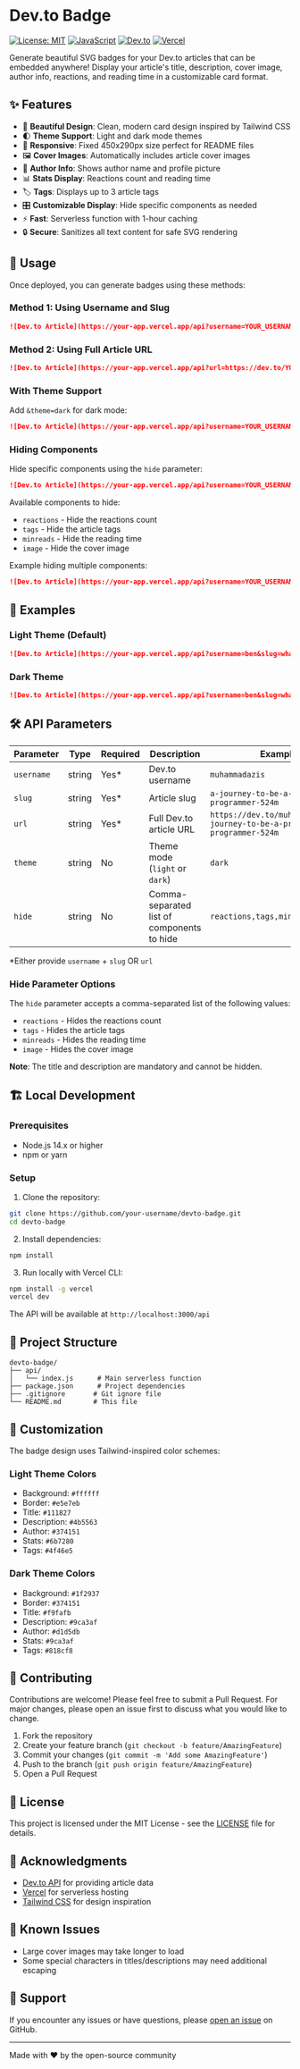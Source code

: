 # Dev.to Badge

[![License: MIT](https://img.shields.io/badge/License-MIT-green.svg)](https://opensource.org/licenses/MIT)
[![JavaScript](https://img.shields.io/badge/JavaScript-F7DF1E?logo=javascript&logoColor=000)](https://nodejs.org/en)
[![Dev.to](https://img.shields.io/badge/Dev.to-0A0A0A?logo=devdotto&logoColor=white)](https://dev.to/)
[![Vercel](https://img.shields.io/badge/Vercel-%23000000.svg?logo=vercel&logoColor=white)](https://vercel.com)

Generate beautiful SVG badges for your Dev.to articles that can be embedded anywhere! Display your article's title, description, cover image, author info, reactions, and reading time in a customizable card format.

## ✨ Features

- 🎨 **Beautiful Design**: Clean, modern card design inspired by Tailwind CSS
- 🌓 **Theme Support**: Light and dark mode themes
- 📱 **Responsive**: Fixed 450x290px size perfect for README files
- 🖼️ **Cover Images**: Automatically includes article cover images
- 👤 **Author Info**: Shows author name and profile picture
- 📊 **Stats Display**: Reactions count and reading time
- 🏷️ **Tags**: Displays up to 3 article tags
- 🎛️ **Customizable Display**: Hide specific components as needed
- ⚡ **Fast**: Serverless function with 1-hour caching
- 🔒 **Secure**: Sanitizes all text content for safe SVG rendering

## 📖 Usage

Once deployed, you can generate badges using these methods:

### Method 1: Using Username and Slug

```markdown
![Dev.to Article](https://your-app.vercel.app/api?username=YOUR_USERNAME&slug=YOUR_ARTICLE_SLUG)
```

### Method 2: Using Full Article URL

```markdown
![Dev.to Article](https://your-app.vercel.app/api?url=https://dev.to/YOUR_USERNAME/YOUR_ARTICLE_SLUG)
```

### With Theme Support

Add `&theme=dark` for dark mode:

```markdown
![Dev.to Article](https://your-app.vercel.app/api?username=YOUR_USERNAME&slug=YOUR_ARTICLE_SLUG&theme=dark)
```

### Hiding Components

Hide specific components using the `hide` parameter:

```markdown
![Dev.to Article](https://your-app.vercel.app/api?username=YOUR_USERNAME&slug=YOUR_ARTICLE_SLUG&hide=reactions,tags)
```

Available components to hide:
- `reactions` - Hide the reactions count
- `tags` - Hide the article tags
- `minreads` - Hide the reading time
- `image` - Hide the cover image

Example hiding multiple components:
```markdown
![Dev.to Article](https://your-app.vercel.app/api?username=YOUR_USERNAME&slug=YOUR_ARTICLE_SLUG&hide=reactions,tags,minreads,image)
```

## 🎯 Examples

### Light Theme (Default)
```markdown
![Dev.to Article](https://your-app.vercel.app/api?username=ben&slug=what-s-new-in-devto-4f7j)
```

### Dark Theme
```markdown
![Dev.to Article](https://your-app.vercel.app/api?username=ben&slug=what-s-new-in-devto-4f7j&theme=dark)
```

## 🛠️ API Parameters

| Parameter | Type | Required | Description | Example |
|-----------|------|----------|-------------|---------|
| `username` | string | Yes* | Dev.to username | `muhammadazis` |
| `slug` | string | Yes* | Article slug | `a-journey-to-be-a-pragmatic-programmer-524m` |
| `url` | string | Yes* | Full Dev.to article URL | `https://dev.to/muhammadazis/a-journey-to-be-a-pragmatic-programmer-524m` |
| `theme` | string | No | Theme mode (`light` or `dark`) | `dark` |
| `hide` | string | No | Comma-separated list of components to hide | `reactions,tags,minreads,image` |

*Either provide `username` + `slug` OR `url`

### Hide Parameter Options

The `hide` parameter accepts a comma-separated list of the following values:
- `reactions` - Hides the reactions count
- `tags` - Hides the article tags
- `minreads` - Hides the reading time
- `image` - Hides the cover image

**Note**: The title and description are mandatory and cannot be hidden.

## 🏗️ Local Development

### Prerequisites

- Node.js 14.x or higher
- npm or yarn

### Setup

1. Clone the repository:
```bash
git clone https://github.com/your-username/devto-badge.git
cd devto-badge
```

2. Install dependencies:
```bash
npm install
```

3. Run locally with Vercel CLI:
```bash
npm install -g vercel
vercel dev
```

The API will be available at `http://localhost:3000/api`

## 📁 Project Structure

```
devto-badge/
├── api/
│   └── index.js      # Main serverless function
├── package.json      # Project dependencies
├── .gitignore       # Git ignore file
└── README.md        # This file
```

## 🎨 Customization

The badge design uses Tailwind-inspired color schemes:

### Light Theme Colors
- Background: `#ffffff`
- Border: `#e5e7eb`
- Title: `#111827`
- Description: `#4b5563`
- Author: `#374151`
- Stats: `#6b7280`
- Tags: `#4f46e5`

### Dark Theme Colors
- Background: `#1f2937`
- Border: `#374151`
- Title: `#f9fafb`
- Description: `#9ca3af`
- Author: `#d1d5db`
- Stats: `#9ca3af`
- Tags: `#818cf8`

## 🤝 Contributing

Contributions are welcome! Please feel free to submit a Pull Request. For major changes, please open an issue first to discuss what you would like to change.

1. Fork the repository
2. Create your feature branch (`git checkout -b feature/AmazingFeature`)
3. Commit your changes (`git commit -m 'Add some AmazingFeature'`)
4. Push to the branch (`git push origin feature/AmazingFeature`)
5. Open a Pull Request

## 📝 License

This project is licensed under the MIT License - see the [LICENSE](LICENSE) file for details.

## 🙏 Acknowledgments

- [Dev.to API](https://developers.forem.com/api) for providing article data
- [Vercel](https://vercel.com) for serverless hosting
- [Tailwind CSS](https://tailwindcss.com) for design inspiration

## 🐛 Known Issues

- Large cover images may take longer to load
- Some special characters in titles/descriptions may need additional escaping

## 📮 Support

If you encounter any issues or have questions, please [open an issue](https://github.com/azis14/devto-badge/issues) on GitHub.

---

Made with ❤️ by the open-source community
